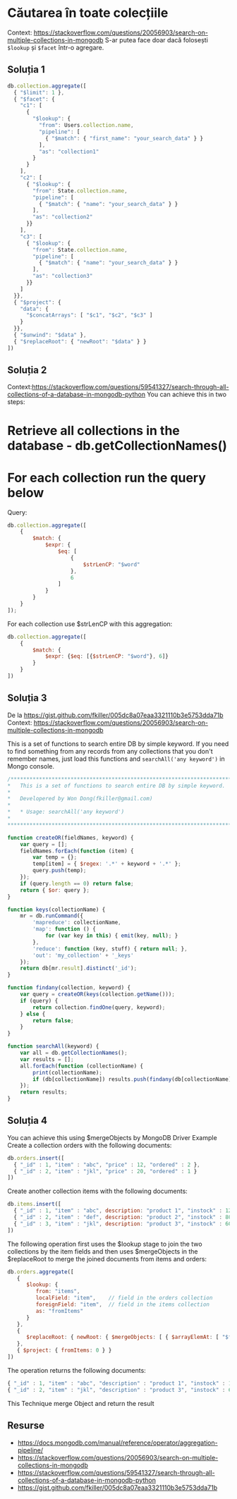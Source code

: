 # Căutarea în toate colecțiile

Context: https://stackoverflow.com/questions/20056903/search-on-multiple-collections-in-mongodb
S-ar putea face doar dacă folosești `$lookup` și `$facet` într-o agregare.

## Soluția 1

```javascript
db.collection.aggregate([
  { "$limit": 1 },
  { "$facet": {
    "c1": [
      {
        "$lookup": {
          "from": Users.collection.name,
          "pipeline": [
            { "$match": { "first_name": "your_search_data" } }
          ],
          "as": "collection1"
        }
      }
    ],
    "c2": [
      { "$lookup": {
        "from": State.collection.name,
        "pipeline": [
          { "$match": { "name": "your_search_data" } }
        ],
        "as": "collection2"
      }}
    ],
    "c3": [
      { "$lookup": {
        "from": State.collection.name,
        "pipeline": [
          { "$match": { "name": "your_search_data" } }
        ],
        "as": "collection3"
      }}
    ]
  }},
  { "$project": {
    "data": {
      "$concatArrays": [ "$c1", "$c2", "$c3" ]
    }
  }},
  { "$unwind": "$data" },
  { "$replaceRoot": { "newRoot": "$data" } }
])
```

## Soluția 2

Context:https://stackoverflow.com/questions/59541327/search-through-all-collections-of-a-database-in-mongodb-python
You can achieve this in two steps:

# Retrieve all collections in the database - db.getCollectionNames()
# For each collection run the query below

Query:

```javascript
db.collection.aggregate([
    {
        $match: {
            $expr: {
                $eq: [
                    {
                        $strLenCP: "$word"
                    },
                    6
                ]
            }
        }
    }
]);
```

For each collection use $strLenCP with this aggregation:

```javascript
db.collection.aggregate([
    {
        $match: {
            $expr: {$eq: [{$strLenCP: "$word"}, 6]}
        }
    }
])
```

## Soluția 3

De la https://gist.github.com/fkiller/005dc8a07eaa3321110b3e5753dda71b
Context: https://stackoverflow.com/questions/20056903/search-on-multiple-collections-in-mongodb

This is a set of functions to search entire DB by simple keyword. If you need to find something from any records from any collections that you don't remember names, just load this functions and `searchAll('any keyword')` in Mongo console.

```javascript
/************************************************************************
*   This is a set of functions to search entire DB by simple keyword.   *
*                                                                       *
*   Developered by Won Dong(fkiller@gmail.com)                          *
*                                                                       *
*   * Usage: searchAll('any keyword')                                   *
*                                                                       *
*************************************************************************/

function createOR(fieldNames, keyword) {
    var query = [];
    fieldNames.forEach(function (item) {
        var temp = {};
        temp[item] = { $regex: '.*' + keyword + '.*' };
        query.push(temp);
    });
    if (query.length == 0) return false;
    return { $or: query };
}

function keys(collectionName) {
    mr = db.runCommand({
        'mapreduce': collectionName,
        'map': function () {
            for (var key in this) { emit(key, null); }
        },
        'reduce': function (key, stuff) { return null; },
        'out': 'my_collection' + '_keys'
    });
    return db[mr.result].distinct('_id');
}

function findany(collection, keyword) {
    var query = createOR(keys(collection.getName()));
    if (query) {
        return collection.findOne(query, keyword);
    } else {
        return false;
    }
}

function searchAll(keyword) {
    var all = db.getCollectionNames();
    var results = [];
    all.forEach(function (collectionName) {
        print(collectionName);
        if (db[collectionName]) results.push(findany(db[collectionName], keyword));
    });
    return results;
}
```

## Soluția 4

You can achieve this using $mergeObjects by MongoDB Driver Example Create a collection orders with the following documents:

```javascript
db.orders.insert([
  { "_id" : 1, "item" : "abc", "price" : 12, "ordered" : 2 },
  { "_id" : 2, "item" : "jkl", "price" : 20, "ordered" : 1 }
])
```

Create another collection items with the following documents:

```javascript
db.items.insert([
  { "_id" : 1, "item" : "abc", description: "product 1", "instock" : 120 },
  { "_id" : 2, "item" : "def", description: "product 2", "instock" : 80 },
  { "_id" : 3, "item" : "jkl", description: "product 3", "instock" : 60 }
])
```

The following operation first uses the $lookup stage to join the two collections by the item fields and then uses $mergeObjects in the $replaceRoot to merge the joined documents from items and orders:

```javascript
db.orders.aggregate([
   {
      $lookup: {
         from: "items",
         localField: "item",    // field in the orders collection
         foreignField: "item",  // field in the items collection
         as: "fromItems"
      }
   },
   {
      $replaceRoot: { newRoot: { $mergeObjects: [ { $arrayElemAt: [ "$fromItems", 0 ] }, "$$ROOT" ] } }
   },
   { $project: { fromItems: 0 } }
])
```

The operation returns the following documents:

```javascript
{ "_id" : 1, "item" : "abc", "description" : "product 1", "instock" : 120, "price" : 12, "ordered" : 2 }
{ "_id" : 2, "item" : "jkl", "description" : "product 3", "instock" : 60, "price" : 20, "ordered" : 1 }
```

This Technique merge Object and return the result

## Resurse

- https://docs.mongodb.com/manual/reference/operator/aggregation-pipeline/
- https://stackoverflow.com/questions/20056903/search-on-multiple-collections-in-mongodb
- https://stackoverflow.com/questions/59541327/search-through-all-collections-of-a-database-in-mongodb-python
- https://gist.github.com/fkiller/005dc8a07eaa3321110b3e5753dda71b
